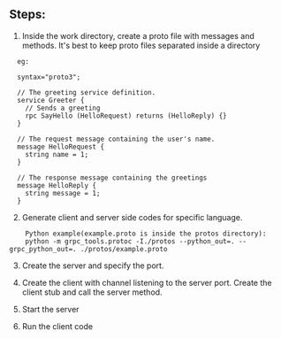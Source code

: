 ## Steps:

1. Inside the work directory, create a proto file with messages and methods. It's best to keep proto files separated 
  inside a directory
  ```
    eg:
    
    syntax="proto3";

    // The greeting service definition.
    service Greeter {
      // Sends a greeting
      rpc SayHello (HelloRequest) returns (HelloReply) {}
    }

    // The request message containing the user's name.
    message HelloRequest {
      string name = 1;
    }

    // The response message containing the greetings
    message HelloReply {
      string message = 1;
    }
   ```
    
2. Generate client and server side codes for specific language.
```
    Python example(example.proto is inside the protos directory):
    python -m grpc_tools.protoc -I./protos --python_out=. --grpc_python_out=. ./protos/example.proto
```

3. Create the server and specify the port.

4. Create the client with channel listening to the server port. Create the client stub and call the server method.

5. Start the server

6. Run the client code
